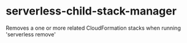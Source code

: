 # serverless-child-stack-manager
Removes a one or more related CloudFormation stacks when running 'serverless remove'
